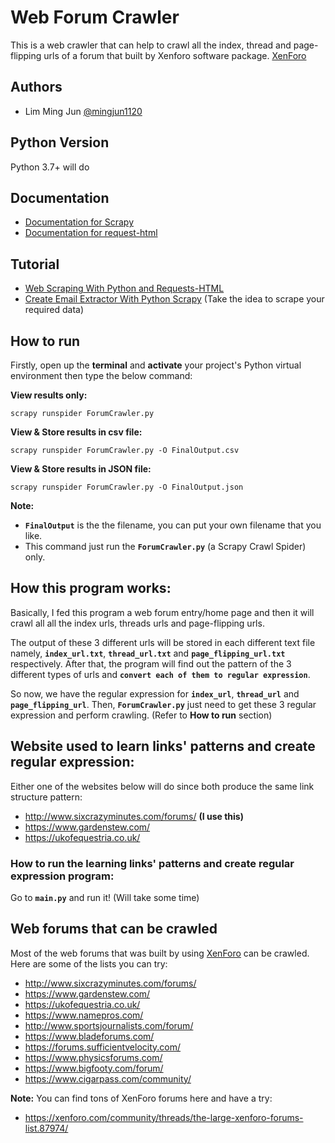 
# Web Forum Crawler
This is a web crawler that can help to crawl all the index, thread and page-flipping urls of a forum that built by Xenforo software package. [XenForo](https://xenforo.com/)
## Authors

- Lim Ming Jun [@mingjun1120](https://www.github.com/mingjun1120)

  
## Python Version

Python 3.7+ will do

  
## Documentation

- [Documentation for Scrapy](https://docs.scrapy.org/en/latest/)
- [Documentation for request-html](https://docs.python-requests.org/projects/requests-html/en/latest/)

## Tutorial
- [Web Scraping With Python and Requests-HTML](https://www.jcchouinard.com/web-scraping-with-python-and-requests-html/)
- [Create Email Extractor With Python Scrapy](https://youtu.be/nRZ2q83AG4g) (Take the idea to scrape your required data)

  
## How to run

Firstly, open up the **terminal** and **activate** your project's Python virtual environment then type the below command:

**View results only:**
```
scrapy runspider ForumCrawler.py
```

**View & Store results in csv file:**
```
scrapy runspider ForumCrawler.py -O FinalOutput.csv
```

**View & Store results in JSON file:**
```
scrapy runspider ForumCrawler.py -O FinalOutput.json
```

**Note:** 
- **`FinalOutput`** is the the filename, you can put your own filename that you like.
- This command just run the **`ForumCrawler.py`** (a Scrapy Crawl Spider) only.

## How this program works:
Basically, I fed this program a web forum entry/home page and then it will crawl all all the index urls, threads urls and page-flipping urls. 

The output of these 3 different urls will be stored in each different text file namely, **`index_url.txt`**, **`thread_url.txt`** and **`page_flipping_url.txt`**
respectively. After that, the program will find out the pattern of the 3 different types of urls and **`convert each of them to regular expression`**.

So now, we have the regular expression for **`index_url`**, **`thread_url`** and **`page_flipping_url`**. Then, **`ForumCrawler.py`** just need to get 
these 3 regular expression and perform crawling.
(Refer to **How to run** section)

## Website used to learn links' patterns and create regular expression:
Either one of the websites below will do since both produce the same link structure pattern:
- http://www.sixcrazyminutes.com/forums/ **(I use this)**
- https://www.gardenstew.com/
- https://ukofequestria.co.uk/

### How to run the learning links' patterns and create regular expression program:
Go to **`main.py`** and run it! (Will take some time)

## Web forums that can be crawled
Most of the web forums that was built by using [XenForo](https://xenforo.com/) can be crawled. Here are some of the lists you can try:

- http://www.sixcrazyminutes.com/forums/
- https://www.gardenstew.com/
- https://ukofequestria.co.uk/
- https://www.namepros.com/
- http://www.sportsjournalists.com/forum/
- https://www.bladeforums.com/
- https://forums.sufficientvelocity.com/
- https://www.physicsforums.com/
- https://www.bigfooty.com/forum/
- https://www.cigarpass.com/community/

**Note:** 
You can find tons of XenForo forums here and have a try:
- https://xenforo.com/community/threads/the-large-xenforo-forums-list.87974/
